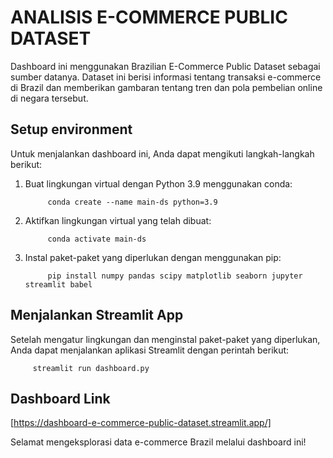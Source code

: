 # ANALISIS E-COMMERCE PUBLIC DATASET

Dashboard ini menggunakan Brazilian E-Commerce Public Dataset sebagai sumber datanya. Dataset ini berisi informasi tentang transaksi e-commerce di Brazil dan memberikan gambaran tentang tren dan pola pembelian online di negara tersebut.

## Setup environment

Untuk menjalankan dashboard ini, Anda dapat mengikuti langkah-langkah berikut:

1. Buat lingkungan virtual dengan Python 3.9 menggunakan conda:

            conda create --name main-ds python=3.9

2. Aktifkan lingkungan virtual yang telah dibuat:

            conda activate main-ds
 
3. Instal paket-paket yang diperlukan dengan menggunakan pip:

            pip install numpy pandas scipy matplotlib seaborn jupyter streamlit babel

## Menjalankan Streamlit App

Setelah mengatur lingkungan dan menginstal paket-paket yang diperlukan, Anda dapat menjalankan aplikasi Streamlit dengan perintah berikut:

         streamlit run dashboard.py

## Dashboard Link

[https://dashboard-e-commerce-public-dataset.streamlit.app/]

Selamat mengeksplorasi data e-commerce Brazil melalui dashboard ini!



